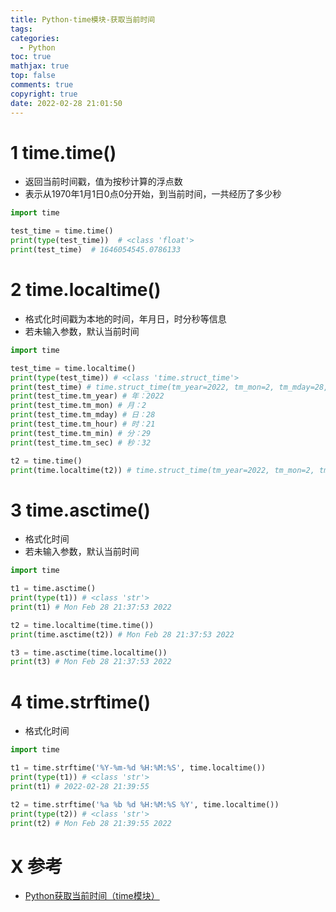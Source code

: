 ```yaml
---
title: Python-time模块-获取当前时间
tags:
categories:
  - Python
toc: true
mathjax: true
top: false
comments: true
copyright: true
date: 2022-02-28 21:01:50
---
```


# 1 time.time()

- 返回当前时间戳，值为按秒计算的浮点数
- 表示从1970年1月1日0点0分开始，到当前时间，一共经历了多少秒

 ```python
 import time
 
 test_time = time.time()
 print(type(test_time))  # <class 'float'>
 print(test_time)  # 1646054545.0786133
 ```

# 2 time.localtime()

- 格式化时间戳为本地的时间，年月日，时分秒等信息
- 若未输入参数，默认当前时间

```python
import time

test_time = time.localtime()
print(type(test_time)) # <class 'time.struct_time'>
print(test_time) # time.struct_time(tm_year=2022, tm_mon=2, tm_mday=28, tm_hour=21, tm_min=29, tm_sec=32, tm_wday=0, tm_yday=59, tm_isdst=0)
print(test_time.tm_year) # 年：2022
print(test_time.tm_mon) # 月：2
print(test_time.tm_mday) # 日：28
print(test_time.tm_hour) # 时：21
print(test_time.tm_min) # 分：29
print(test_time.tm_sec) # 秒：32

t2 = time.time()
print(time.localtime(t2)) # time.struct_time(tm_year=2022, tm_mon=2, tm_mday=28, tm_hour=21, tm_min=32, tm_sec=44, tm_wday=0, tm_yday=59, tm_isdst=0)
```

# 3 time.asctime()

- 格式化时间
- 若未输入参数，默认当前时间

```python
import time

t1 = time.asctime()
print(type(t1)) # <class 'str'>
print(t1) # Mon Feb 28 21:37:53 2022

t2 = time.localtime(time.time())
print(time.asctime(t2)) # Mon Feb 28 21:37:53 2022

t3 = time.asctime(time.localtime())
print(t3) # Mon Feb 28 21:37:53 2022
```

# 4 time.strftime()

- 格式化时间

```python
import time

t1 = time.strftime('%Y-%m-%d %H:%M:%S', time.localtime())
print(type(t1)) # <class 'str'>
print(t1) # 2022-02-28 21:39:55

t2 = time.strftime('%a %b %d %H:%M:%S %Y', time.localtime())
print(type(t2)) # <class 'str'>
print(t2) # Mon Feb 28 21:39:55 2022
```

# X 参考

* [Python获取当前时间（time模块）](https://blog.csdn.net/qq_36512295/article/details/99694528)
